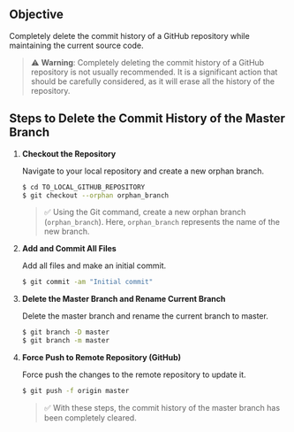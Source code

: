 
## Objective

Completely delete the commit history of a GitHub repository while maintaining the current source code.

> ⚠️ **Warning**: Completely deleting the commit history of a GitHub repository is not usually recommended. It is a significant action that should be carefully considered, as it will erase all the history of the repository.

## Steps to Delete the Commit History of the Master Branch

1. **Checkout the Repository**

   Navigate to your local repository and create a new orphan branch.

   ```bash
   $ cd TO_LOCAL_GITHUB_REPOSITORY
   $ git checkout --orphan orphan_branch
   ```

   > ✅ Using the Git command, create a new orphan branch (`orphan_branch`). Here, `orphan_branch` represents the name of the new branch.

2. **Add and Commit All Files**

   Add all files and make an initial commit.

   ```bash
   $ git commit -am "Initial commit"
   ```

3. **Delete the Master Branch and Rename Current Branch**

   Delete the master branch and rename the current branch to master.

   ```bash
   $ git branch -D master
   $ git branch -m master
   ```

4. **Force Push to Remote Repository (GitHub)**

   Force push the changes to the remote repository to update it.

   ```bash
   $ git push -f origin master
   ```

   > ✅ With these steps, the commit history of the master branch has been completely cleared.
